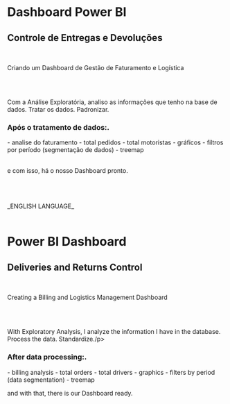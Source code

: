 <h1>Dashboard Power BI</h1>   
<h2>Controle de Entregas e Devoluções</h2>   
<br>
<p>Criando um Dashboard de Gestão de Faturamento e Logística </p>
<br>
<br>
<p>Com a Análise Exploratória, analiso as informações que tenho na base de dados.
  Tratar os dados. Padronizar. </p> 
  
<h3>Após o tratamento de dados:. </h3>
- analise do faturamento
- total pedidos
- total motoristas
- gráficos
- filtros por período (segmentação de dados)
- treemap
<br>
<br>

<p> e com isso, há o nosso Dashboard pronto. </p>

<br>
<br>
<br>
_ENGLISH LANGUAGE_

<br>
<br>

<h1>Power BI Dashboard</h1>
<h2>Deliveries and Returns Control</h2>
<br>
<p>Creating a Billing and Logistics Management Dashboard </p>
<br>
<br>
<p>With Exploratory Analysis, I analyze the information I have in the database.
   Process the data. Standardize./p>
  
<h3>After data processing:.</h3>
- billing analysis
- total orders
- total drivers
- graphics
- filters by period (data segmentation)
- treemap

<p> and with that, there is our Dashboard ready.</p> 


